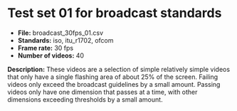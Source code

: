# Test set 01 for broadcast standards

 - **File:** broadcast_30fps_01.csv
 - **Standards:** iso, itu_r1702, ofcom 
 - **Frame rate:** 30 fps
 - **Number of videos:** 40

**Description:** These videos are a selection of simple relatively simple videos that only have a single flashing area of about 25% of the screen.
Failing videos only exceed the broadcast guidelines by a small amount.
Passing videos only have one dimension that passes at a time, with other dimensions exceeding thresholds by a small amount.
